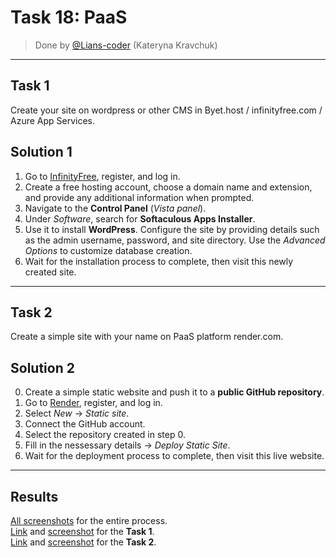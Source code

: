 # Task 18: PaaS

> Done by [@Lians-coder](https://github.com/Lians-coder) (Kateryna Kravchuk)

---

## Task 1

Create your site on wordpress or other CMS in Byet.host / infinityfree.com / Azure App Services.  

## Solution 1

1. Go to [InfinityFree](https://www.infinityfree.com/), register, and log in.  
2. Create a free hosting account, choose a domain name and extension, and provide any additional information when prompted.  
3. Navigate to the **Control Panel** (*Vista panel*).  
4. Under *Software*, search for **Softaculous Apps Installer**.  
5. Use it to install **WordPress**. Configure the site by providing details such as the admin username, password, and site directory. Use the *Advanced Options* to customize  database creation.  
6. Wait for the installation process to complete, then visit this newly created site.  

---

## Task 2

Create a simple site with your name on PaaS platform render.com.  

## Solution 2

0. Create a simple static website and push it to a **public GitHub repository**.  
1. Go to [Render](https://render.com/), register, and log in.  
2. Select *New* -> *Static site*.  
3. Connect the GitHub account.  
4. Select the repository created in step 0.  
5. Fill in the nessessary details -> *Deploy Static Site*.  
6. Wait for the deployment process to complete, then visit this live website.  

---

## Results

[All screenshots](https://drive.google.com/drive/folders/1M5aWnE4JXcdVxYm4n-IH1zSTFOE9yQcJ?usp=drive_link) for the entire process.  
[Link](http://lians.great-site.net/) and [screenshot](https://drive.google.com/file/d/1oQ08xAJpWmGeV4X1bVMR6S20n0a-AlnY/view?usp=drive_link) for the **Task 1**.  
[Link](https://site-for-render.onrender.com/) and [screenshot](https://drive.google.com/file/d/1MT55eHkS2WQNeqyiKQ_HBjNOatDzRDaG/view?usp=drive_link) for the **Task 2**.  
